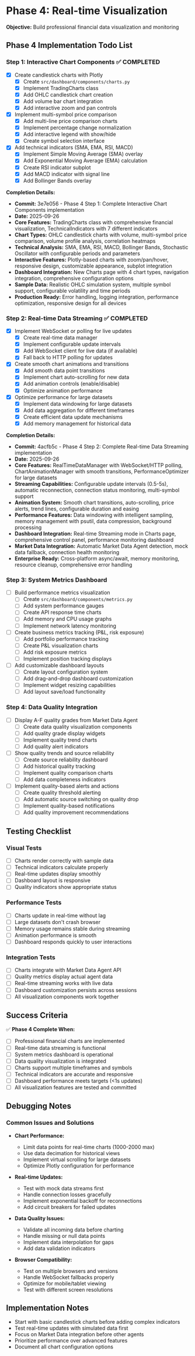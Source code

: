 # Phase 4: Real-time Visualization

**Objective:** Build professional financial data visualization and monitoring

## Phase 4 Implementation Todo List

### Step 1: Interactive Chart Components ✅ COMPLETED

- [x] Create candlestick charts with Plotly
  - [x] Create `src/dashboard/components/charts.py`
  - [x] Implement TradingCharts class
  - [x] Add OHLC candlestick chart creation
  - [x] Add volume bar chart integration
  - [x] Add interactive zoom and pan controls
- [x] Implement multi-symbol price comparison
  - [x] Add multi-line price comparison charts
  - [x] Implement percentage change normalization
  - [x] Add interactive legend with show/hide
  - [x] Create symbol selection interface
- [x] Add technical indicators (SMA, EMA, RSI, MACD)
  - [x] Implement Simple Moving Average (SMA) overlay
  - [x] Add Exponential Moving Average (EMA) calculation
  - [x] Create RSI indicator subplot
  - [x] Add MACD indicator with signal line
  - [x] Add Bollinger Bands overlay

**Completion Details:**

- **Commit:** 3e7e056 - Phase 4 Step 1: Complete Interactive Chart Components implementation
- **Date:** 2025-09-26
- **Core Features:** TradingCharts class with comprehensive financial visualization, TechnicalIndicators with 7 different indicators
- **Chart Types:** OHLC candlestick charts with volume, multi-symbol price comparison, volume profile analysis, correlation heatmaps
- **Technical Analysis:** SMA, EMA, RSI, MACD, Bollinger Bands, Stochastic Oscillator with configurable periods and parameters
- **Interactive Features:** Plotly-based charts with zoom/pan/hover, responsive design, customizable appearance, subplot integration
- **Dashboard Integration:** New Charts page with 4 chart types, navigation integration, comprehensive configuration options
- **Sample Data:** Realistic OHLC simulation system, multiple symbol support, configurable volatility and time periods
- **Production Ready:** Error handling, logging integration, performance optimization, responsive design for all devices

### Step 2: Real-time Data Streaming ✅ COMPLETED

- [x] Implement WebSocket or polling for live updates
  - [x] Create real-time data manager
  - [x] Implement configurable update intervals
  - [x] Add WebSocket client for live data (if available)
  - [x] Fall back to HTTP polling for updates
- [x] Create smooth chart animations and transitions
  - [x] Add smooth data point transitions
  - [x] Implement chart auto-scrolling for new data
  - [x] Add animation controls (enable/disable)
  - [x] Optimize animation performance
- [x] Optimize performance for large datasets
  - [x] Implement data windowing for large datasets
  - [x] Add data aggregation for different timeframes
  - [x] Create efficient data update mechanisms
  - [x] Add memory management for historical data

**Completion Details:**

- **Commit:** 4acfb5c - Phase 4 Step 2: Complete Real-time Data Streaming implementation
- **Date:** 2025-09-26
- **Core Features:** RealTimeDataManager with WebSocket/HTTP polling, ChartAnimationManager with smooth transitions, PerformanceOptimizer for large datasets
- **Streaming Capabilities:** Configurable update intervals (0.5-5s), automatic reconnection, connection status monitoring, multi-symbol support
- **Animation System:** Smooth chart transitions, auto-scrolling, price alerts, trend lines, configurable duration and easing
- **Performance Features:** Data windowing with intelligent sampling, memory management with psutil, data compression, background processing
- **Dashboard Integration:** Real-time Streaming mode in Charts page, comprehensive control panel, performance monitoring dashboard
- **Market Data Integration:** Automatic Market Data Agent detection, mock data fallback, connection health monitoring
- **Enterprise Ready:** Cross-platform async/await, memory monitoring, resource cleanup, comprehensive error handling

### Step 3: System Metrics Dashboard

- [ ] Build performance metrics visualization
  - [ ] Create `src/dashboard/components/metrics.py`
  - [ ] Add system performance gauges
  - [ ] Create API response time charts
  - [ ] Add memory and CPU usage graphs
  - [ ] Implement network latency monitoring
- [ ] Create business metrics tracking (P&L, risk exposure)
  - [ ] Add portfolio performance tracking
  - [ ] Create P&L visualization charts
  - [ ] Add risk exposure metrics
  - [ ] Implement position tracking displays
- [ ] Add customizable dashboard layouts
  - [ ] Create layout configuration system
  - [ ] Add drag-and-drop dashboard customization
  - [ ] Implement widget resizing capabilities
  - [ ] Add layout save/load functionality

### Step 4: Data Quality Integration

- [ ] Display A-F quality grades from Market Data Agent
  - [ ] Create data quality visualization components
  - [ ] Add quality grade display widgets
  - [ ] Implement quality trend charts
  - [ ] Add quality alert indicators
- [ ] Show quality trends and source reliability
  - [ ] Create source reliability dashboard
  - [ ] Add historical quality tracking
  - [ ] Implement quality comparison charts
  - [ ] Add data completeness indicators
- [ ] Implement quality-based alerts and actions
  - [ ] Create quality threshold alerting
  - [ ] Add automatic source switching on quality drop
  - [ ] Implement quality-based notifications
  - [ ] Add quality improvement recommendations

## Testing Checklist

### Visual Tests

- [ ] Charts render correctly with sample data
- [ ] Technical indicators calculate properly
- [ ] Real-time updates display smoothly
- [ ] Dashboard layout is responsive
- [ ] Quality indicators show appropriate status

### Performance Tests

- [ ] Charts update in real-time without lag
- [ ] Large datasets don't crash browser
- [ ] Memory usage remains stable during streaming
- [ ] Animation performance is smooth
- [ ] Dashboard responds quickly to user interactions

### Integration Tests

- [ ] Charts integrate with Market Data Agent API
- [ ] Quality metrics display actual agent data
- [ ] Real-time streaming works with live data
- [ ] Dashboard customization persists across sessions
- [ ] All visualization components work together

## Success Criteria

✅ **Phase 4 Complete When:**

- [ ] Professional financial charts are implemented
- [ ] Real-time data streaming is functional
- [ ] System metrics dashboard is operational
- [ ] Data quality visualization is integrated
- [ ] Charts support multiple timeframes and symbols
- [ ] Technical indicators are accurate and responsive
- [ ] Dashboard performance meets targets (<1s updates)
- [ ] All visualization features are tested and committed

## Debugging Notes

### Common Issues and Solutions

- **Chart Performance:**
  - Limit data points for real-time charts (1000-2000 max)
  - Use data decimation for historical views
  - Implement virtual scrolling for large datasets
  - Optimize Plotly configuration for performance

- **Real-time Updates:**
  - Test with mock data streams first
  - Handle connection losses gracefully
  - Implement exponential backoff for reconnections
  - Add circuit breakers for failed updates

- **Data Quality Issues:**
  - Validate all incoming data before charting
  - Handle missing or null data points
  - Implement data interpolation for gaps
  - Add data validation indicators

- **Browser Compatibility:**
  - Test on multiple browsers and versions
  - Handle WebSocket fallbacks properly
  - Optimize for mobile/tablet viewing
  - Test with different screen resolutions

## Implementation Notes

- Start with basic candlestick charts before adding complex indicators
- Test real-time updates with simulated data first
- Focus on Market Data integration before other agents
- Prioritize performance over advanced features
- Document all chart configuration options
